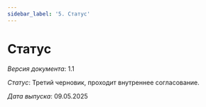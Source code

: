```yaml
---
sidebar_label: '5. Статус'
---
```


# Статус

*Версия документа*: 1.1

*Статус*: Третий черновик, проходит внутреннее согласование.

*Дата выпуска*: 09.05.2025